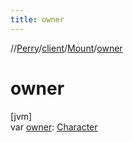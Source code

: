 ```yaml
---
title: owner
---
```

//[Perry](../../../index.html)/[client](../index.html)/[Mount](index.html)/[owner](owner.html)



# owner



[jvm]\
var [owner](owner.html): [Character](../-character/index.html)




